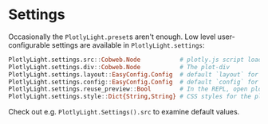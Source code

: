 # Settings

Occasionally the `PlotlyLight.preset`s aren't enough.  Low level user-configurable settings are available in `PlotlyLight.settings`:

```julia
PlotlyLight.settings.src::Cobweb.Node           # plotly.js script loader
PlotlyLight.settings.div::Cobweb.Node           # The plot-div
PlotlyLight.settings.layout::EasyConfig.Config  # default `layout` for all plots
PlotlyLight.settings.config::EasyConfig.Config  # default `config` for all plots
PlotlyLight.settings.reuse_preview::Bool        # In the REPL, open plots in same page (true, the default) or different pages.
PlotlyLight.settings.style::Dict{String,String} # CSS styles for the plot <div>
```

Check out e.g. `PlotlyLight.Settings().src` to examine default values.
